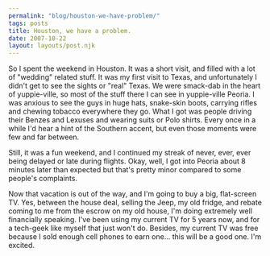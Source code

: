 ```yaml
---
permalink: "blog/houston-we-have-problem/"
tags: posts
title: Houston, we have a problem.
date: 2007-10-22
layout: layouts/post.njk
---
```


So I spent the weekend in Houston. It was a short visit, and filled with a lot of "wedding" related stuff. It was my first visit to Texas, and unfortunately I didn't get to see the sights or "real" Texas. We were smack-dab in the heart of yuppie-ville, so most of the stuff there I can see in yuppie-ville Peoria. I was anxious to see the guys in huge hats, snake-skin boots, carrying rifles and chewing tobacco everywhere they go. What I got was people driving their Benzes and Lexuses and wearing suits or Polo shirts. Every once in a while I'd hear a hint of the Southern accent, but even those moments were few and far between.

Still, it was a fun weekend, and I continued my streak of never, ever, ever being delayed or late during flights. Okay, well, I got into Peoria about 8 minutes later than expected but that's pretty minor compared to some people's complaints.

Now that vacation is out of the way, and I'm going to buy a big, flat-screen TV. Yes, between the house deal, selling the Jeep, my old fridge, and rebate coming to me from the escrow on my old house, I'm doing extremely well financially speaking. I've been using my current TV for 5 years now, and for a tech-geek like myself that just won't do. Besides, my current TV was free because I sold enough cell phones to earn one... this will be a good one. I'm excited.